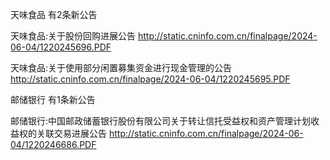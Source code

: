 天味食品 有2条新公告 

天味食品:关于股份回购进展公告 http://static.cninfo.com.cn/finalpage/2024-06-04/1220245696.PDF 

天味食品:关于使用部分闲置募集资金进行现金管理的公告 http://static.cninfo.com.cn/finalpage/2024-06-04/1220245695.PDF 

邮储银行 有1条新公告 

邮储银行:中国邮政储蓄银行股份有限公司关于转让信托受益权和资产管理计划收益权的关联交易进展公告 http://static.cninfo.com.cn/finalpage/2024-06-04/1220246686.PDF 

